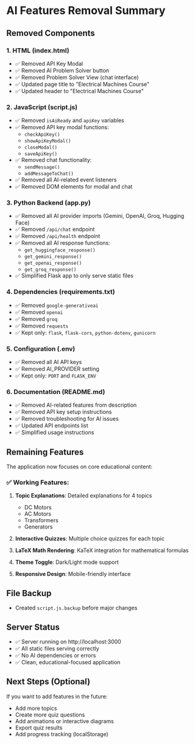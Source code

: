 # AI Features Removal Summary

## Removed Components

### 1. **HTML (index.html)**
- ✅ Removed API Key Modal
- ✅ Removed AI Problem Solver button
- ✅ Removed Problem Solver View (chat interface)
- ✅ Updated page title to "Electrical Machines Course"
- ✅ Updated header to "Electrical Machines Course"

### 2. **JavaScript (script.js)**
- ✅ Removed `isAiReady` and `apiKey` variables
- ✅ Removed API key modal functions:
  - `checkApiKey()`
  - `showApiKeyModal()`
  - `closeModal()`
  - `saveApiKey()`
- ✅ Removed chat functionality:
  - `sendMessage()`
  - `addMessageToChat()`
- ✅ Removed all AI-related event listeners
- ✅ Removed DOM elements for modal and chat

### 3. **Python Backend (app.py)**
- ✅ Removed all AI provider imports (Gemini, OpenAI, Groq, Hugging Face)
- ✅ Removed `/api/chat` endpoint
- ✅ Removed `/api/health` endpoint
- ✅ Removed all AI response functions:
  - `get_huggingface_response()`
  - `get_gemini_response()`
  - `get_openai_response()`
  - `get_groq_response()`
- ✅ Simplified Flask app to only serve static files

### 4. **Dependencies (requirements.txt)**
- ✅ Removed `google-generativeai`
- ✅ Removed `openai`
- ✅ Removed `groq`
- ✅ Removed `requests`
- ✅ Kept only: `flask`, `flask-cors`, `python-dotenv`, `gunicorn`

### 5. **Configuration (.env)**
- ✅ Removed all AI API keys
- ✅ Removed AI_PROVIDER setting
- ✅ Kept only: `PORT` and `FLASK_ENV`

### 6. **Documentation (README.md)**
- ✅ Removed AI-related features from description
- ✅ Removed API key setup instructions
- ✅ Removed troubleshooting for AI issues
- ✅ Updated API endpoints list
- ✅ Simplified usage instructions

## Remaining Features

The application now focuses on core educational content:

### ✅ Working Features:
1. **Topic Explanations**: Detailed explanations for 4 topics
   - DC Motors
   - AC Motors
   - Transformers
   - Generators

2. **Interactive Quizzes**: Multiple choice quizzes for each topic

3. **LaTeX Math Rendering**: KaTeX integration for mathematical formulas

4. **Theme Toggle**: Dark/Light mode support

5. **Responsive Design**: Mobile-friendly interface

## File Backup
- Created `script.js.backup` before major changes

## Server Status
- ✅ Server running on http://localhost:3000
- ✅ All static files serving correctly
- ✅ No AI dependencies or errors
- ✅ Clean, educational-focused application

## Next Steps (Optional)
If you want to add features in the future:
- Add more topics
- Create more quiz questions
- Add animations or interactive diagrams
- Export quiz results
- Add progress tracking (localStorage)
